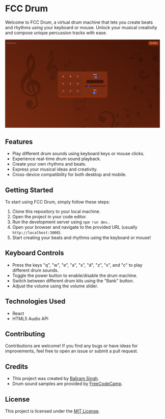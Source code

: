 # FCC Drum

Welcome to FCC Drum, a virtual drum machine that lets you create beats and rhythms using your keyboard or mouse. Unlock your musical creativity and compose unique percussion tracks with ease.

![FCC Drum Screenshot](FCCDrum.png)

## Features

- Play different drum sounds using keyboard keys or mouse clicks.
- Experience real-time drum sound playback.
- Create your own rhythms and beats.
- Express your musical ideas and creativity.
- Cross-device compatibility for both desktop and mobile.

## Getting Started

To start using FCC Drum, simply follow these steps:

1. Clone this repository to your local machine.
2. Open the project in your code editor.
3. Run the development server using `npm run dev`..
4. Open your browser and navigate to the provided URL (usually `http://localhost:3000`).
5. Start creating your beats and rhythms using the keyboard or mouse!

## Keyboard Controls

- Press the keys "q", "w", "e", "a", "s", "d", "z", "x", and "c" to play different drum sounds.
- Toggle the power button to enable/disable the drum machine.
- Switch between different drum kits using the "Bank" button.
- Adjust the volume using the volume slider.

## Technologies Used

- React
- HTML5 Audio API

## Contributing

Contributions are welcome! If you find any bugs or have ideas for improvements, feel free to open an issue or submit a pull request.

## Credits

- This project was created by [Baliram Singh](https://ome9a.com).
- Drum sound samples are provided by [FreeCodeCamp](https://www.freecodecamp.org).

## License

This project is licensed under the [MIT License](LICENSE).
